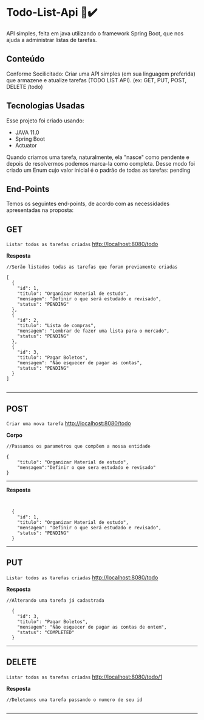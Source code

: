 # Todo-List-Api 📝✔️
API simples, feita em java utilizando o framework Spring Boot, que nos ajuda a administrar listas de tarefas.

## Conteúdo
Conforme Socilicitado:
Criar uma API simples (em sua linguagem preferida) que armazene e atualize tarefas (TODO LIST API). (ex: GET,
PUT, POST, DELETE /todo)
	
## Tecnologias Usadas
Esse projeto foi criado usando:
* JAVA 11.0
* Spring Boot
* Actuator
	

Quando criamos uma tarefa, naturalmente, ela "nasce" como pendente e depois de resolvermos podemos marca-la como completa.
Desse modo foi criado um Enum cujo valor inicial é o padrão de todas as tarefas: pending

## End-Points
Temos os seguintes end-points, de acordo com as necessidades apresentadas na proposta:

## GET
`Listar todos as tarefas criadas` [http://localhost:8080/todo](#get-1billingretrieve-billing-datajson) <br/>

**Resposta**

```
//Serão listados todas as tarefas que foram previamente criadas

[
  {
    "id": 1,
    "titulo": "Organizar Material de estudo",
    "mensagem": "Definir o que será estudado e revisado",
    "status": "PENDING"
  },
  {
    "id": 2,
    "titulo": "Lista de compras",
    "mensagem": "Lembrar de fazer uma lista para o mercado",
    "status": "PENDING"
  },
  {
    "id": 3,
    "titulo": "Pagar Boletos",
    "mensagem": "Não esquecer de pagar as contas",
    "status": "PENDING"
  }
]


```
___

## POST
`Criar uma nova tarefa` [http://localhost:8080/todo](#get-1billingretrieve-billing-datajson) <br/>

**Corpo**

```
//Passamos os parametros que compõem a nossa entidade

{
	"titulo": "Organizar Material de estudo",
	"mensagem":"Definir o que sera estudado e revisado"
}

```
___

**Resposta**

```


  {
    "id": 1,
    "titulo": "Organizar Material de estudo",
    "mensagem": "Definir o que será estudado e revisado",
    "status": "PENDING"
  }

```
___


## PUT
`Listar todos as tarefas criadas` [http://localhost:8080/todo](#get-1billingretrieve-billing-datajson) <br/>

**Resposta**

```
//Alterando uma tarefa já cadastrada

  {
    "id": 3,
    "titulo": "Pagar Boletos",
    "mensagem": "Não esquecer de pagar as contas de ontem",
    "status": "COMPLETED"
  }

```
___

## DELETE
`Listar todos as tarefas criadas` [http://localhost:8080/todo/1](#get-1billingretrieve-billing-datajson) <br/>

**Resposta**

```
//Deletamos uma tarefa passando o numero de seu id


```
___
